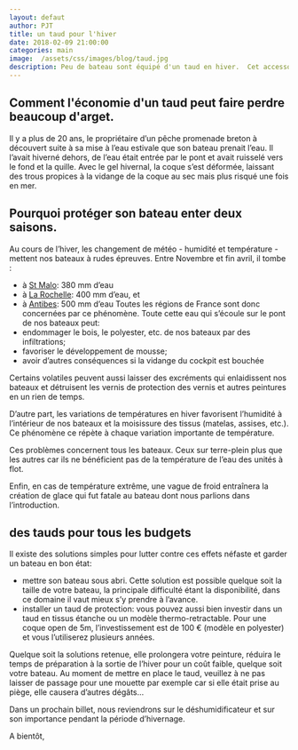```yaml
---
layout: defaut
author: PJT
title: un taud pour l'hiver
date: 2018-02-09 21:00:00
categories: main
image:  /assets/css/images/blog/taud.jpg
description: Peu de bateau sont équipé d'un taud en hiver.  Cet accessoire est trés utile et fait gagner beaucoup de temps à la fin de l'hiver.
---
```

## Comment l'économie d'un taud peut faire perdre beaucoup d'arget.
Il y a plus de 20 ans, le propriétaire d’un pêche promenade breton à découvert suite à sa mise à l’eau estivale que son bateau prenait l’eau.  Il l’avait hiverné dehors, de l’eau était entrée par le pont et avait ruisselé vers le fond et la quille.  Avec le gel hivernal, la coque s’est déformée, laissant des trous propices à la vidange de la coque au sec mais plus risqué une fois en mer.
<!--break-->

## Pourquoi protéger son bateau enter deux saisons.

Au cours de l’hiver, les changement de météo - humidité et température - mettent nos bateaux à rudes épreuves.  Entre Novembre et fin avril, il tombe :
- à [St Malo](https://fr.climate-data.org/location/7692/): 380 mm d’eau
- à [La Rochelle](https://fr.climate-data.org/location/8147/): 400 mm d’eau, et
- à [Antibes](https://fr.climate-data.org/location/8147/): 500 mm d’eau
Toutes les régions de France sont donc concernées par ce phénomène. Toute cette eau qui s’écoule sur le pont de nos bateaux peut:
- endommager le bois, le polyester, etc. de nos bateaux par des infiltrations;
- favoriser le développement de mousse;
- avoir d’autres conséquences si la vidange du cockpit est bouchée
	
Certains volatiles peuvent aussi laisser des excréments qui enlaidissent nos bateaux et détruisent les vernis de protection des vernis et autres peintures en un rien de temps.

D’autre part, les variations de températures en hiver favorisent l’humidité à l’intérieur de nos bateaux et la moisissure des tissus (matelas, assises, etc.).  Ce phénomène ce répète à chaque variation importante de température.

Ces problèmes concernent tous les bateaux. Ceux sur terre-plein plus que les autres car ils ne bénéficient pas de la température de l’eau des unités à flot.

Enfin, en cas de température extrême, une vague de froid entraînera la création de glace qui fut fatale au bateau dont nous parlions dans l’introduction.	

## des tauds pour tous les budgets
Il existe des solutions simples pour lutter contre ces effets néfaste et garder un bateau en bon état:
- mettre son bateau sous abri.  Cette solution est possible quelque soit la taille de votre bateau, la principale difficulté étant la disponibilité, dans ce domaine il vaut mieux s’y prendre à l’avance.  
- installer un taud de protection: vous pouvez aussi bien investir dans un taud en tissus étanche ou un modèle thermo-retractable. Pour une coque open de  5m, l’investissement est de 100 € (modèle en polyester) et vous l’utiliserez plusieurs années.  

Quelque soit la solutions retenue,  elle prolongera votre peinture, réduira le temps de préparation à la sortie de l’hiver pour un coût faible, quelque soit votre bateau.
Au moment de mettre en place le taud, veuillez à ne pas laisser de passage pour une mouette par exemple car si elle était prise au piège, elle causera d’autres dégâts…

Dans un prochain billet, nous reviendrons sur le déshumidificateur et sur son importance pendant la période d’hivernage.

A bientôt,